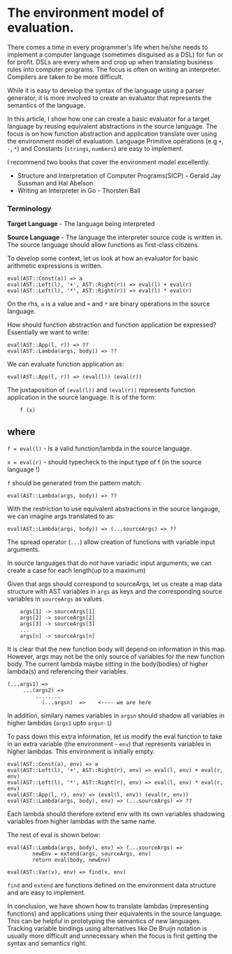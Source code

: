 # The environment model of evaluation.

There comes a time in every programmer's life when he/she needs to implement a computer language (sometimes disguised as a DSL) for fun or for profit. DSLs are every where and crop up when translating business rules into computer programs. The focus is often on writing an interpreter. Compilers are taken to be more difficult.

While it is easy to develop the syntax of the language using a parser generator, it is more involved to create an evaluator that represents the semantics of the language.

In this article, I show how one can create a basic evaluator for a target 
language by reusing equivalent abstractions in the source language. The
focus is on how function abstraction and application translate over using the environment model of evaluation. Language Primitive operations  (e.g `+`, `-`, `*`) and Constants (`strings`, `numbers`) are easy to implement. 

I recommend two books that cover the environment model excellently.
- Structure and Interpretation of Computer Programs(SICP) - Gerald Jay Sussman and Hal Abelson
- Writing an Interpreter in Go - Thorsten Ball

### Terminology
**Target Language** - The language being interpreted

**Source Language** - The language the interpreter source code is written in. The source language should allow functions as first-class citizens.

To develop some context, let us look at how an evaluator for basic arithmetic expressions is written.
```
eval(AST::Const(a)) => a
eval(AST::Left(l), '+', AST::Right(r)) => eval(l) + eval(r)
eval(AST::Left(l), '*', AST::Right(r)) => eval(l) * eval(r)
```
On the rhs, `a` is a value and `+` and `*` are binary operations in the source language.

How should function abstraction and function application be expressed?
Essentially we want to write:
```
eval(AST::App(l, r)) => ??
eval(AST::Lambda(args, body)) => ??
```
We can evaluate function application as:
```
eval(AST::App(l, r)) => (eval(l)) (eval(r))
```
The juxtaposition of `(eval(l))` and `(eval(r))` represents function application in the source language.
It is of the form:
```
    f (x)
```
where
---
`f = eval(l)` - Is a valid function/lambda in the source language.

`x = eval(r)` - should typecheck to the input type of f (in the source language !)

`f` should be generated from the pattern match:
```
eval(AST::Lambda(args, body)) => ??
```
With the restriction to use equivalent abstractions in the source langauge, we can imagine args translated to as:
```
eval(AST::Lambda(args, body)) => (...sourceArgs) => ??
```
The spread operator (`...`) allow creation of functions with variable input arguments.

In source languages that do not have variadic input arguments, we can create a case for each length(up to a maximum)

Given that args should correspond to sourceArgs, let us create a map data structure with AST variables in `args` as keys and the corresponding source variables in `sourceArgs` as values. 
```
    args[1] -> sourceArgs[1]
    args[2] -> sourceArgs[2]
    args[3] -> sourceArgs[3]
    ...
    args[n] -> sourceArgs[n]
```
It is clear that the new function body will depend on information in this map. However, args may not be the only source of variables for the new function body. The current lambda maybe sitting in the body(bodies) of higher lambda(s) and referencing their variables. 
```
(...args1) => 
     ...(args2) =>
         ........ 
           (...argsn)  =>    <---- we are here 
```
In addition, similary names variables in `argsn` should shadow all variables in higher lambdas (`args1` upto `argsn-1`)

To pass down this extra information, let us modify the eval function to take in an extra variable (the environment - `env`) that represents variables in higher lambdas. This environment is initially empty.
```
eval(AST::Const(a), env) => a
eval(AST::Left(l), '+', AST::Right(r), env) => eval(l, env) + eval(r, env)
eval(AST::Left(l), '*', AST::Right(r), env) => eval(l, env) * eval(r, env)
eval(AST::App(l, r), env) => (eval(l, env)) (eval(r, env))
eval(AST::Lambda(args, body), env) => (...sourceArgs) => ??
```
Each lambda should therefore extend env with its own variables shadowing variables from higher lambdas with the same name.

The rest of eval is shown below:
```
eval(AST::Lambda(args, body), env) => (...sourceArgs) => 
        newEnv = extend(args, sourceArgs, env)
        return eval(body, newEnv)

eval(AST::Var(v), env) => find(v, env)
```
`find` and `extend` are functions defined on the environment data structure and are easy to implement.

In conclusion, we have shown how to translate lambdas (representing functions) and applications using their equivalents in the source language. This can be helpful in prototyping the semantics of new languages. Tracking variable bindings using alternatives like De Bruijn notation is usually more difficult and unnecessary when the focus is first getting the syntax and semantics right.
